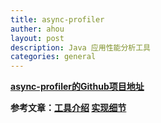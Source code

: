 ```yaml
---
title: async-profiler
auther: ahou
layout: post
description: Java 应用性能分析工具
categories: general
---
```


**[async-profiler的Github项目地址](https://github.com/jvm-profiling-tools/async-profiler#download)**

**参考文章：[工具介绍](https://www.jianshu.com/p/9364028cca4e)
[实现细节](https://www.jianshu.com/p/19c2f211173b)**